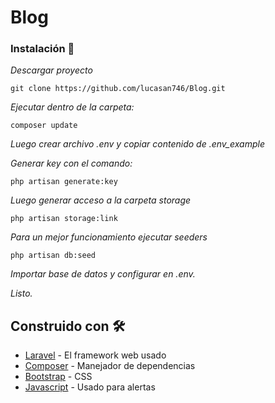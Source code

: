 # Blog


### Instalación 🔧

_Descargar proyecto_
```
git clone https://github.com/lucasan746/Blog.git 
```
_Ejecutar dentro de la carpeta:_

```
composer update
```
_Luego crear archivo .env y copiar contenido de .env_example_

_Generar key con el comando:_
```
php artisan generate:key
```
_Luego generar acceso a la carpeta storage_

```
php artisan storage:link
```
_Para un mejor funcionamiento ejecutar seeders_
```
php artisan db:seed
```

_Importar base de datos y configurar en .env._

_Listo._

## Construido con 🛠️


* [Laravel](https://laravel.com/) - El framework web usado
* [Composer](https://getcomposer.org/) - Manejador de dependencias
* [Bootstrap](https://getbootstrap.com/) - CSS
* [Javascript](https://developer.mozilla.org/es/docs/Web/JavaScript) - Usado para alertas
